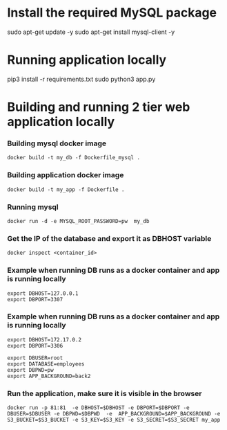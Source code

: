 # Install the required MySQL package

sudo apt-get update -y
sudo apt-get install mysql-client -y

# Running application locally
pip3 install -r requirements.txt
sudo python3 app.py
# Building and running 2 tier web application locally
### Building mysql docker image 
```docker build -t my_db -f Dockerfile_mysql . ```

### Building application docker image 
```docker build -t my_app -f Dockerfile . ```

### Running mysql
```docker run -d -e MYSQL_ROOT_PASSWORD=pw  my_db```


### Get the IP of the database and export it as DBHOST variable
```docker inspect <container_id>```


### Example when running DB runs as a docker container and app is running locally
```
export DBHOST=127.0.0.1
export DBPORT=3307
```
### Example when running DB runs as a docker container and app is running locally
```
export DBHOST=172.17.0.2
export DBPORT=3306
```
```
export DBUSER=root
export DATABASE=employees
export DBPWD=pw
export APP_BACKGROUND=back2

```
### Run the application, make sure it is visible in the browser
```docker run -p 81:81  -e DBHOST=$DBHOST -e DBPORT=$DBPORT -e  DBUSER=$DBUSER -e DBPWD=$DBPWD  -e  APP_BACKGROUND=$APP_BACKGROUND -e S3_BUCKET=$S3_BUCKET -e S3_KEY=$S3_KEY -e S3_SECRET=$S3_SECRET my_app```
